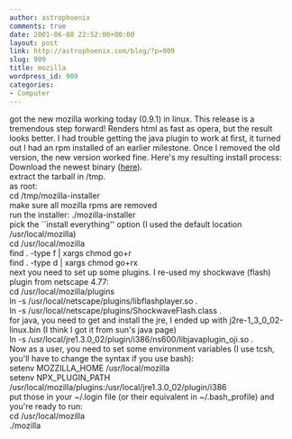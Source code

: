 ```yaml
---
author: astrophoenix
comments: true
date: 2001-06-08 22:52:00+00:00
layout: post
link: http://astrophoenix.com/blog/?p=909
slug: 909
title: mozilla
wordpress_id: 909
categories:
- Computer
---
```


got the new mozilla working today (0.9.1) in linux. This release is a tremendous step forward! Renders html as fast as opera, but the result looks better.  I had trouble getting the java plugin to work at first, it turned out I had an rpm installed of an earlier milestone. Once I removed the old version, the new version worked fine.  Here's my resulting install process:  
Download the newest binary ([here](http://ftp.mozilla.org/pub/mozilla/releases/mozilla0.9.1/mozilla-i686-pc-linux-gnu-0.9.1-sea.tar.gz)).  
extract the tarball in /tmp.  
as root:  
cd /tmp/mozilla-installer  
make sure all mozilla rpms are removed  
run the installer: ./mozilla-installer  
pick the ``install everything'' option (I used the default location /usr/local/mozilla)  
cd /usr/local/mozilla  
find . -type f | xargs chmod go+r  
find . -type d | xargs chmod go+rx  
next you need to set up some plugins. I re-used my shockwave (flash) plugin from netscape 4.77:  
cd /usr/local/mozilla/plugins  
ln -s /usr/local/netscape/plugins/libflashplayer.so .  
ln -s /usr/local/netscape/plugins/ShockwaveFlash.class .  
for java, you need to get and install the jre, I ended up with j2re-1_3_0_02-linux.bin (I think I got it from sun's java page)  
ln -s /usr/local/jre1.3.0_02/plugin/i386/ns600/libjavaplugin_oji.so .  
Now as a user, you need to set some environment variables (I use tcsh, you'll have to change the syntax if you use bash):  
setenv MOZZILLA_HOME /usr/local/mozilla  
setenv NPX_PLUGIN_PATH /usr/local/mozilla/plugins:/usr/local/jre1.3.0_02/plugin/i386  
put those in your ~/.login file (or their equivalent in ~/.bash_profile) and you're ready to run:  
cd /usr/local/mozilla  
./mozilla  

